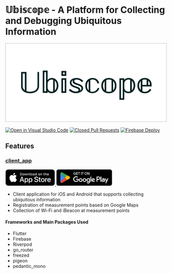 # 𝕌𝕓𝕚𝕤𝕔𝕠𝕡𝕖 - A Platform for Collecting and Debugging Ubiquitous Information

![ubiscope](assets/feature_graphic.webp)

[![Open in Visual Studio Code](https://img.shields.io/static/v1?logo=visualstudiocode&label=&message=Open%20in%20Visual%20Studio%20Code&labelColor=2c2c32&color=007acc&logoColor=007acc)](https://open.vscode.dev/KoheiKanagu/ubiscope)
[![Closed Pull Requests](https://github.com/KoheiKanagu/ubiscope/actions/workflows/closed_pull_requests.yaml/badge.svg)](https://github.com/KoheiKanagu/ubiscope/actions/workflows/closed_pull_requests.yaml)
[![Firebase Deploy](https://github.com/KoheiKanagu/ubiscope/actions/workflows/firebase_deploy.yaml/badge.svg)](https://github.com/KoheiKanagu/ubiscope/actions/workflows/firebase_deploy.yaml)

## Features

### [client_app](packages/client_app)

<a
  href="https://apps.apple.com/app/apple-store/id6448748588?pt=121589329&ct=github_readme&mt=8">
<img src="assets/badges/app_store.webp" alt="App Store" width="155"/>
</a>
<a
  href="https://play.google.com/store/apps/details?id=dev.kingu.ubiscope.app&utm_source=github&utm_campaign=readme">
<img src="assets/badges/google_play.webp" alt="Google Play" width="175"/>
</a>

- Client application for iOS and Android that supports collecting ubiquitous information
- Registration of measurement points based on Google Maps
- Collection of Wi-Fi and iBeacon at measurement points

#### Frameworks and Main Packages Used

- Flutter
- Firebase
- Riverpod
- go_router
- freezed
- pigeon
- pedantic_mono
